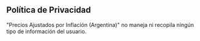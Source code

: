 ## Política de Privacidad
"Precios Ajustados por Inflación (Argentina)" no maneja ni recopila ningún tipo de información del usuario.
